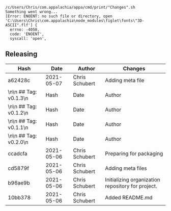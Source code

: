 ```
/c/Users/Chris/com.appalachia/appa/cmd/print/"Changes".sh
Something went wrong...
[Error: ENOENT: no such file or directory, open 'C:\Users\Chris\com.appalachia\node_modules\figlet\fonts\"3D-ASCII".flf'] {
  errno: -4058,
  code: 'ENOENT',
  syscall: 'open',
```
## Releasing
| Hash | Date | Author | Changes |
|------|------|--------|---------|
| a62428c | 2021-05-07 | Chris Schubert | Adding meta file |
\n\n ## Tag: v0.1.3\n| Hash | Date | Author | Changes |\n|------|------|--------|---------|\n| 8be74f6 | 2021-05-07 | Chris Schubert | Reorganizing docs and adding CI flow |
\n\n ## Tag: v0.1.2\n| Hash | Date | Author | Changes |\n|------|------|--------|---------|\n| f14716c | 2021-05-06 | Chris Schubert | Missed a meta file |
\n\n ## Tag: v0.1.1\n| Hash | Date | Author | Changes |\n|------|------|--------|---------|\n| ab0b24c | 2021-05-06 | Chris Schubert | Packaging fixups |
\n\n ## Tag: v0.2.0\n| Hash | Date | Author | Changes |\n|------|------|--------|---------|\n| fbd84e5 | 2021-05-06 | Chris Schubert | Fixing bad description in package.json |
| ccadcfa | 2021-05-06 | Chris Schubert | Preparing for packaging |
| cd5879f | 2021-05-06 | Chris Schubert | Adding meta files |
| b96ae9b | 2021-05-06 | Chris Schubert | Initializing organization repository for project. |
| 10bb378 | 2021-05-06 | Chris Schubert | Added README.md |
